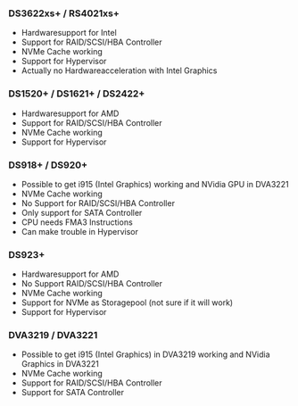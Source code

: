 ### DS3622xs+ / RS4021xs+

  - Hardwaresupport for Intel
  - Support for RAID/SCSI/HBA Controller
  - NVMe Cache working
  - Support for Hypervisor
  - Actually no Hardwareacceleration with Intel Graphics

### DS1520+ / DS1621+ / DS2422+

  - Hardwaresupport for AMD
  - Support for RAID/SCSI/HBA Controller
  - NVMe Cache working
  - Support for Hypervisor 

### DS918+ / DS920+

  - Possible to get i915 (Intel Graphics) working and NVidia GPU in DVA3221
  - NVMe Cache working
  - No Support for RAID/SCSI/HBA Controller
  - Only support for SATA Controller
  - CPU needs FMA3 Instructions
  - Can make trouble in Hypervisor

### DS923+

  - Hardwaresupport for AMD
  - No Support RAID/SCSI/HBA Controller
  - NVMe Cache working
  - Support for NVMe as Storagepool (not sure if it will work)
  - Support for Hypervisor

### DVA3219 / DVA3221

  - Possible to get i915 (Intel Graphics) in DVA3219 working and NVidia Graphics in DVA3221
  - NVMe Cache working
  - Support for RAID/SCSI/HBA Controller
  - Support for SATA Controller